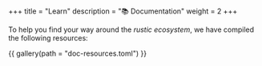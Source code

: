 +++
title = "Learn"
description = "📚 Documentation"
weight = 2
+++

To help you find your way around the _rustic ecosystem_, we have compiled the following resources:

{{ gallery(path = "doc-resources.toml") }}
